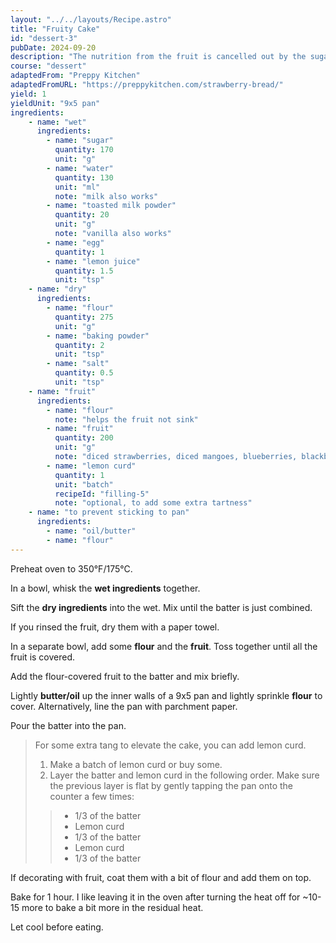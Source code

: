 ```yaml
---
layout: "../../layouts/Recipe.astro"
title: "Fruity Cake"
id: "dessert-3"
pubDate: 2024-09-20
description: "The nutrition from the fruit is cancelled out by the sugar."
course: "dessert"
adaptedFrom: "Preppy Kitchen"
adaptedFromURL: "https://preppykitchen.com/strawberry-bread/"
yield: 1
yieldUnit: "9x5 pan"
ingredients:
    - name: "wet"
      ingredients:
        - name: "sugar"
          quantity: 170
          unit: "g"
        - name: "water"
          quantity: 130
          unit: "ml"
          note: "milk also works"
        - name: "toasted milk powder"
          quantity: 20
          unit: "g"
          note: "vanilla also works"
        - name: "egg"
          quantity: 1
        - name: "lemon juice"
          quantity: 1.5
          unit: "tsp"
    - name: "dry"
      ingredients:
        - name: "flour"
          quantity: 275
          unit: "g"
        - name: "baking powder"
          quantity: 2
          unit: "tsp"
        - name: "salt"
          quantity: 0.5
          unit: "tsp"
    - name: "fruit"
      ingredients:
        - name: "flour"
          note: "helps the fruit not sink"
        - name: "fruit"
          quantity: 200
          unit: "g"
          note: "diced strawberries, diced mangoes, blueberries, blackberries, raspberries, etc. can add extra to put on top as decoration."
        - name: "lemon curd"
          quantity: 1
          unit: "batch"
          recipeId: "filling-5"
          note: "optional, to add some extra tartness"
    - name: "to prevent sticking to pan"
      ingredients:
        - name: "oil/butter"
        - name: "flour"
---
```

Preheat oven to 350°F/175°C.

In a bowl, whisk the **wet ingredients** together.

Sift the **dry ingredients** into the wet. Mix until the batter is just combined.

If you rinsed the fruit, dry them with a paper towel.

In a separate bowl, add some **flour** and the  <b class="ingredient">fruit</b>. Toss together until all the fruit is covered.

Add the flour-covered fruit to the batter and mix briefly.

Lightly **butter/oil** up the inner walls of a 9x5 pan and lightly sprinkle **flour** to cover. Alternatively, line the pan with parchment paper.

Pour the batter into the pan.

> For some extra tang to elevate the cake, you can add lemon curd.
> 
> 1. Make a batch of lemon curd or buy some.
> 2. Layer the batter and lemon curd in the following order. Make sure the previous layer is flat by gently tapping the pan onto the counter a few times:
>>  - 1/3 of the batter
>>  - Lemon curd 
>>  - 1/3 of the batter
>>  - Lemon curd 
>>  - 1/3 of the batter

If decorating with fruit, coat them with a bit of flour and add them on top.

Bake for 1 hour. I like leaving it in the oven after turning the heat off for ~10-15 more to bake a bit more in the residual heat.

Let cool before eating.